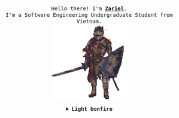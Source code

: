   <p align="center">
  <br>
  <samp>
    Hello there! I'm <b><a class="nofollow noopener noreferrer" target="_blank" href="">Zariel</a></b>.
    <br>I'm a Software Engineering Undergraduate Student from Vietnam.<br>
</samp>
  <img src="/assets/ds3.gif" width="200">
</p>
<details align="center">
<summary> <b> <samp> Light bonfire </samp></b></summary>
<samp>
 <b><h2 style="color: #fc6203">B O N F I R E &nbsp; L I T !</h2> </b>
<img src="/assets/bonfire.gif" width="200">
<p>Current Project: Scientific Research Management</p>
<p align="center">
  <a class="nofollow noopener noreferrer" href="https://www.linkedin.com/in/zarielnd/">
  <img src="/assets/linkedin.png" width="30px" alt="LinkedIn"></a>
  &nbsp; 
  &nbsp;
  <a class="nofollow noopener noreferrer" href="#">
  <img src="/assets//youtube.png" width="30px" alt="Twitter"></a>
  &nbsp; 
  &nbsp;
  <a class="nofollow noopener noreferrer" href="#">
  <img src="/assets/twitter.png" width="30px" alt="YouTube"></a>
  &nbsp;
  &nbsp;
  <a class="nofollow noopener noreferrer" href="#">
  <img src="/assets/estus_flask.png" width="23px" alt="Secret"></a>
</p> 
</samp>
</details>
